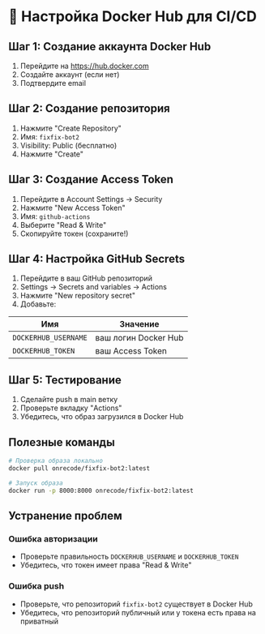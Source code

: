 # 🐳 Настройка Docker Hub для CI/CD

## Шаг 1: Создание аккаунта Docker Hub

1. Перейдите на https://hub.docker.com
2. Создайте аккаунт (если нет)
3. Подтвердите email

## Шаг 2: Создание репозитория

1. Нажмите "Create Repository"
2. Имя: `fixfix-bot2`
3. Visibility: Public (бесплатно)
4. Нажмите "Create"

## Шаг 3: Создание Access Token

1. Перейдите в Account Settings → Security
2. Нажмите "New Access Token"
3. Имя: `github-actions`
4. Выберите "Read & Write"
5. Скопируйте токен (сохраните!)

## Шаг 4: Настройка GitHub Secrets

1. Перейдите в ваш GitHub репозиторий
2. Settings → Secrets and variables → Actions
3. Нажмите "New repository secret"
4. Добавьте:

| Имя | Значение |
|-----|----------|
| `DOCKERHUB_USERNAME` | ваш логин Docker Hub |
| `DOCKERHUB_TOKEN` | ваш Access Token |

## Шаг 5: Тестирование

1. Сделайте push в main ветку
2. Проверьте вкладку "Actions"
3. Убедитесь, что образ загрузился в Docker Hub

## Полезные команды

```bash
# Проверка образа локально
docker pull onrecode/fixfix-bot2:latest

# Запуск образа
docker run -p 8000:8000 onrecode/fixfix-bot2:latest
```

## Устранение проблем

### Ошибка авторизации
- Проверьте правильность `DOCKERHUB_USERNAME` и `DOCKERHUB_TOKEN`
- Убедитесь, что токен имеет права "Read & Write"

### Ошибка push
- Проверьте, что репозиторий `fixfix-bot2` существует в Docker Hub
- Убедитесь, что репозиторий публичный или у токена есть права на приватный
